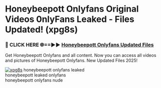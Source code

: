 # Honeybeepott Onlyfans Original Videos 0nlyFans Leaked - Files Updated! (xpg8s)

<h3>🔴 CLICK HERE 🌐==►► <a href="https://tinyurl.com/4seja8ks" rel="nofollow">Honeybeepott Onlyfans Updated Files</a></h3>

Get Honeybeepott Onlyfans and all content. Now you can access all videos and pictures of Honeybeepott Onlyfans. New Updated Files 2025!

[![xpg8s](https://i.imgur.com/EWjZXRe.gif)](https://tinyurl.com/4seja8ks)
honeybeepott onlyfans leaked<br>
honeybeepott leaked onlyfans<br>
honeybeepott onlyfans nude